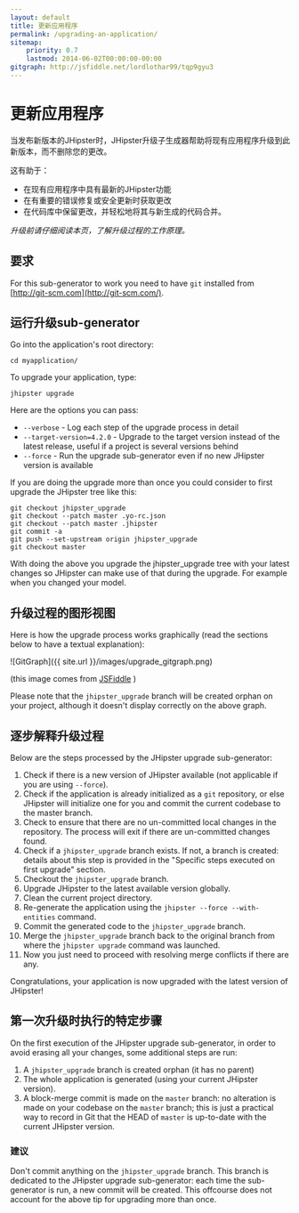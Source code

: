 ```yaml
---
layout: default
title: 更新应用程序
permalink: /upgrading-an-application/
sitemap:
    priority: 0.7
    lastmod: 2014-06-02T00:00:00-00:00
gitgraph: http://jsfiddle.net/lordlothar99/tqp9gyu3
---
```


# <i class="fa fa-refresh"></i> 更新应用程序

当发布新版本的JHipster时，JHipster升级子生成器帮助将现有应用程序升级到此新版本，而不删除您的更改。

这有助于：

- 在现有应用程序中具有最新的JHipster功能
- 在有重要的错误修复或安全更新时获取更改
- 在代码库中保留更改，并轻松地将其与新生成的代码合并。

_升级前请仔细阅读本页，了解升级过程的工作原理。_

## 要求

For this sub-generator to work you need to have `git` installed from [http://git-scm.com](http://git-scm.com/).

## 运行升级sub-generator

Go into the application's root directory:

`cd myapplication/`

To upgrade your application, type:

`jhipster upgrade`

Here are the options you can pass:

* `--verbose` - Log each step of the upgrade process in detail
* `--target-version=4.2.0` - Upgrade to the target version instead of the latest release, useful if a project is several versions behind
* `--force` - Run the upgrade sub-generator even if no new JHipster version is available

If you are doing the upgrade more than once you could consider to first upgrade the JHipster tree like this:

    git checkout jhipster_upgrade
	git checkout --patch master .yo-rc.json
	git checkout --patch master .jhipster
	git commit -a
	git push --set-upstream origin jhipster_upgrade
	git checkout master

With doing the above you upgrade the jhipster_upgrade tree with your latest changes so JHipster can make use of that during the upgrade. For example when you changed your model.

## 升级过程的图形视图

Here is how the upgrade process works graphically (read the sections below to have a textual explanation):

![GitGraph]({{ site.url }}/images/upgrade_gitgraph.png)

(this image comes from [JSFiddle](http://jsfiddle.net/lordlothar99/tqp9gyu3/) )

Please note that the `jhipster_upgrade` branch will be created orphan on your project, although it doesn't display correctly on the above graph.

## 逐步解释升级过程

Below are the steps processed by the JHipster upgrade sub-generator:

1. Check if there is a new version of JHipster available (not applicable if you are using `--force`).
2. Check if the application is already initialized as a `git` repository, or else JHipster will initialize one for you and commit the current codebase to the master branch.
3. Check to ensure that there are no un-committed local changes in the repository. The process will exit if there are un-committed changes found.
4. Check if a `jhipster_upgrade` branch exists. If not, a branch is created: details about this step is provided in the "Specific steps executed on first upgrade" section.
5. Checkout the `jhipster_upgrade` branch.
6. Upgrade JHipster to the latest available version globally.
7. Clean the current project directory.
8. Re-generate the application using the `jhipster --force --with-entities` command.
9. Commit the generated code to the `jhipster_upgrade` branch.
10. Merge the `jhipster_upgrade` branch back to the original branch from where the `jhipster upgrade` command was launched.
11. Now you just need to proceed with resolving merge conflicts if there are any.

Congratulations, your application is now upgraded with the latest version of JHipster!

## 第一次升级时执行的特定步骤

On the first execution of the JHipster upgrade sub-generator, in order to avoid erasing all your changes, some additional steps are run:

1. A `jhipster_upgrade` branch is created orphan (it has no parent)
2. The whole application is generated (using your current JHipster version).
3. A block-merge commit is made on the `master` branch: no alteration is made on your codebase on the `master` branch; this is just a practical way to record in Git that the HEAD of `master` is up-to-date with the current JHipster version.

### 建议

Don't commit anything on the `jhipster_upgrade` branch. This branch is dedicated to the JHipster upgrade sub-generator: each time the sub-generator is run, a new commit will be created. This offcourse does not account for the above tip for upgrading more than once.
